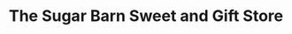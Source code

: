 ---
title: "The Sugar Barn Sweet and Gift Store"
url: /kettering/the-sugar-barn-sweet-and-gift-store/
shop: Süßwaren
---